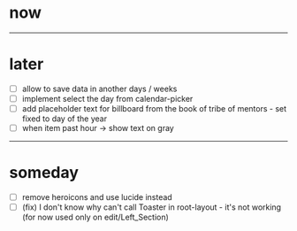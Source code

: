 # now

---

# later

- [ ] allow to save data in another days / weeks
- [ ] implement select the day from calendar-picker
- [ ] add placeholder text for billboard from the book of tribe of mentors - set fixed to day of the year
- [ ] when item past hour -> show text on gray

---

# someday

- [ ] remove heroicons and use lucide instead
- [ ] (fix) I don't know why can't call Toaster in root-layout - it's not working (for now used only on edit/Left_Section)